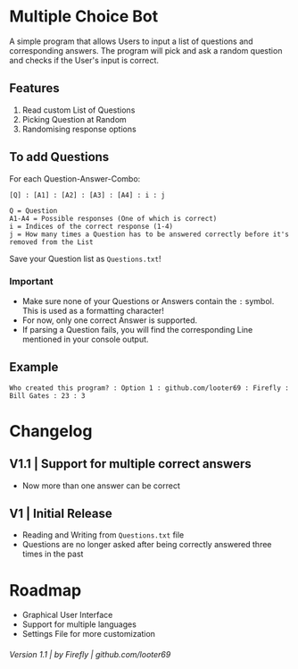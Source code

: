 # Multiple Choice Bot
A simple program that allows Users to input a list of questions and corresponding answers. The program will pick and ask a random question and checks if the User's input is correct.

## Features
1. Read custom List of Questions
2. Picking Question at Random
3. Randomising response options

## To add Questions
For each Question-Answer-Combo:
```
[Q] : [A1] : [A2] : [A3] : [A4] : i : j

Q = Question
A1-A4 = Possible responses (One of which is correct)
i = Indices of the correct response (1-4)
j = How many times a Question has to be answered correctly before it's removed from the List

```
Save your Question list as ```Questions.txt```!

### Important
- Make sure none of your Questions or Answers contain the ```:``` symbol. This is used as a formatting character!
- For now, only one correct Answer is supported.
- If parsing a Question fails, you will find the corresponding Line mentioned in your console output.

## Example 
```
Who created this program? : Option 1 : github.com/looter69 : Firefly : Bill Gates : 23 : 3
```

# Changelog
## V1.1 | Support for multiple correct answers
- Now more than one answer can be correct

## V1 | Initial Release
- Reading and Writing from ```Questions.txt``` file
- Questions are no longer asked after being correctly answered three times in the past

# Roadmap
- Graphical User Interface
- Support for multiple languages
- Settings File for more customization

###### Version 1.1 | by Firefly | github.com/looter69